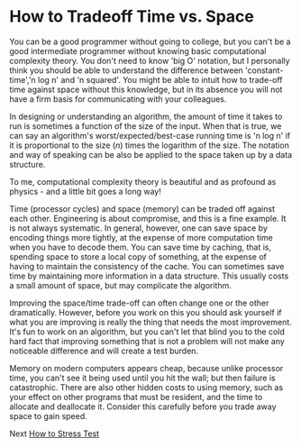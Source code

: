 # How to Tradeoff Time vs. Space
[//]: # (Version:1.0.0)
You can be a good programmer without going to college, but you can't be a good intermediate programmer without knowing basic computational complexity theory. You don't need to know 'big O' notation, but I personally think you should be able to understand the difference between 'constant-time','n log n' and 'n squared'. You might be able to intuit how to trade-off time against space without this knowledge, but in its absence you will not have a firm basis for communicating with your colleagues.

In designing or understanding an algorithm, the amount of time it takes to run is sometimes a function of the size of the input. When that is true, we can say an algorithm's worst/expected/best-case running time is 'n log n' if it is proportional to the size ($n$) times the logarithm of the size. The notation and way of speaking can be also be applied to the space taken up by a data structure.

To me, computational complexity theory is beautiful and as profound as physics - and a little bit goes a long way!

Time (processor cycles) and space (memory) can be traded off against each other. Engineering is about compromise, and this is a fine example. It is not always systematic. In general, however, one can save space by encoding things more tightly, at the expense of more computation time when you have to decode them. You can save time by caching, that is, spending space to store a local copy of something, at the expense of having to maintain the consistency of the cache. You can sometimes save time by maintaining more information in a data structure. This usually costs a small amount of space, but may complicate the algorithm.

Improving the space/time trade-off can often change one or the other dramatically. However, before you work on this you should ask yourself if what you are improving is really the thing that needs the most improvement. It's fun to work on an algorithm, but you can't let that blind you to the cold hard fact that improving something that is not a problem will not make any noticeable difference and will create a test burden.

Memory on modern computers appears cheap, because unlike processor time, you can't see it being used until you hit the wall; but then failure is catastrophic. There are also other hidden costs to using memory, such as your effect on other programs that must be resident, and the time to allocate and deallocate it. Consider this carefully before you trade away space to gain speed.

Next [How to Stress Test](04-How-to-Stress-Test.md)

